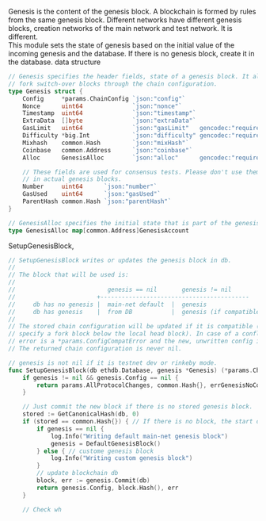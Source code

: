 Genesis is the content of the genesis block. A blockchain is formed by rules from the same genesis block. Different networks have different genesis blocks, creation networks of the main network and test network. It is different.  
This module sets the state of genesis based on the initial value of the incoming genesis and the database. If there is no genesis block, create it in the database.
data structure

```go
// Genesis specifies the header fields, state of a genesis block. It also defines hard
// fork switch-over blocks through the chain configuration.
type Genesis struct {
	Config     *params.ChainConfig `json:"config"`
	Nonce      uint64              `json:"nonce"`
	Timestamp  uint64              `json:"timestamp"`
	ExtraData  []byte              `json:"extraData"`
	GasLimit   uint64              `json:"gasLimit"   gencodec:"required"`
	Difficulty *big.Int            `json:"difficulty" gencodec:"required"`
	Mixhash    common.Hash         `json:"mixHash"`
	Coinbase   common.Address      `json:"coinbase"`
	Alloc      GenesisAlloc        `json:"alloc"      gencodec:"required"`

	// These fields are used for consensus tests. Please don't use them
	// in actual genesis blocks.
	Number     uint64      `json:"number"`
	GasUsed    uint64      `json:"gasUsed"`
	ParentHash common.Hash `json:"parentHash"`
}

// GenesisAlloc specifies the initial state that is part of the genesis block.
type GenesisAlloc map[common.Address]GenesisAccount
```

SetupGenesisBlock,

```go
// SetupGenesisBlock writes or updates the genesis block in db.
//
// The block that will be used is:
//
//                          genesis == nil       genesis != nil
//                       +------------------------------------------
//     db has no genesis |  main-net default  |  genesis
//     db has genesis    |  from DB           |  genesis (if compatible)
//
// The stored chain configuration will be updated if it is compatible (i.e. does not
// specify a fork block below the local head block). In case of a conflict, the
// error is a *params.ConfigCompatError and the new, unwritten config is returned.
// The returned chain configuration is never nil.

// genesis is not nil if it is testnet dev or rinkeby mode.
func SetupGenesisBlock(db ethdb.Database, genesis *Genesis) (*params.ChainConfig, common.Hash, error) {
	if genesis != nil && genesis.Config == nil {
		return params.AllProtocolChanges, common.Hash{}, errGenesisNoConfig
	}

	// Just commit the new block if there is no stored genesis block.
	stored := GetCanonicalHash(db, 0)
	if (stored == common.Hash{}) { // If there is no block, the start of the geth will start here.
		if genesis == nil {
			log.Info("Writing default main-net genesis block")
			genesis = DefaultGenesisBlock()
		} else { // custome genesis block
			log.Info("Writing custom genesis block")
		}
		// update blockchain db
		block, err := genesis.Commit(db)
		return genesis.Config, block.Hash(), err
	}

	// Check wh